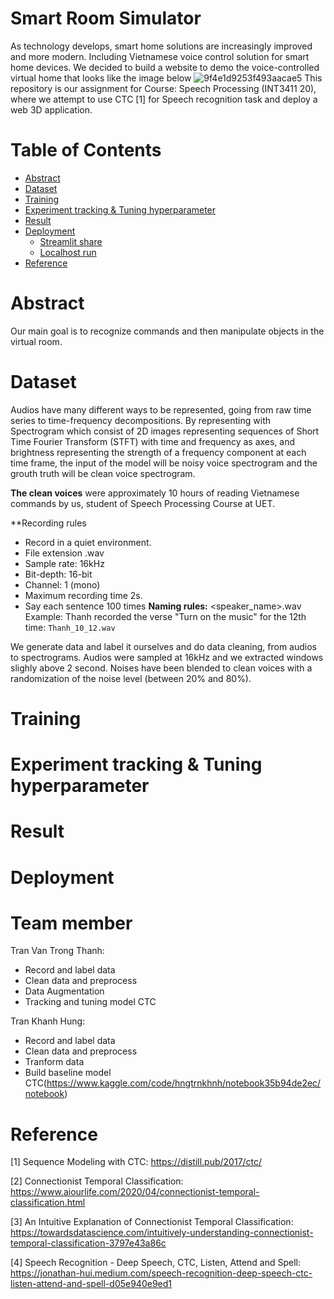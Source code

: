 # Smart Room Simulator
As technology develops, smart home solutions are increasingly improved and more modern. Including Vietnamese
voice control solution for smart home devices. We decided to build a website to demo the voice-controlled virtual home that looks like the image below
![9f4e1d9253f493aacae5](https://user-images.githubusercontent.com/103128064/174653290-d2734885-e941-401e-817f-5189f09d256c.jpg)
This repository is our assignment for Course: Speech Processing (INT3411 20), where we attempt to use CTC [1] for Speech recognition task and deploy a web  3D application.

Table of Contents
================
* [Abstract](#abstract)
* [Dataset](#dataset)
* [Training](#training)
* [Experiment tracking & Tuning hyperparameter](#experiment-tracking-&-tuning-hyperparameter)
* [Result](#result)
* [Deployment](#deployment)
    * [Streamlit share](#streamlit-share)
    * [Localhost run](#Localhost-run)
* [Reference](#reference)

Abstract
========
Our main goal is to recognize commands and then manipulate objects in the virtual room.
 
Dataset
=======

Audios have many different ways to be represented, going from raw time series to time-frequency decompositions. By representing with Spectrogram which consist of 2D images representing sequences of Short Time Fourier Transform (STFT) with time and frequency as axes, and brightness representing the strength of a frequency component at each time frame, the input of the model will be noisy voice spectrogram and the grouth truth will be clean voice spectrogram.


**The clean voices** were approximately 10 hours of reading Vietnamese commands by us, student of Speech Processing Course at UET. 

**Recording rules

- Record in a quiet environment.
- File extension .wav
- Sample rate: 16kHz
- Bit-depth: 16-bit
- Channel: 1 (mono)
- Maximum recording time 2s.
- Say each sentence 100 times
**Naming rules:** <speaker_name>_<sentence id>_<recording>.wav
Example: Thanh recorded the verse "Turn on the music" for the 12th time: `Thanh_10_12.wav`
   
We generate data and label it ourselves and do data cleaning, from audios to spectrograms. Audios were sampled at 16kHz and we extracted windows slighly above 2 second. Noises have been blended to clean voices with a randomization of the noise level (between 20% and 80%). 

Training
========


Experiment tracking & Tuning hyperparameter
==================

Result
======


Deployment
=========



Team member
===========
Tran Van Trong Thanh: 
- Record and label data
- Clean data and preprocess
- Data Augmentation
- Tracking and tuning model CTC

Tran Khanh Hung: 
- Record and label data
- Clean data and preprocess
- Tranform data
- Build baseline model CTC(https://www.kaggle.com/code/hngtrnkhnh/notebook35b94de2ec/notebook)


Reference
============
<a id="1">[1]</a> 
Sequence Modeling with CTC: https://distill.pub/2017/ctc/

<a id="2">[2]</a> 
Connectionist Temporal Classification: https://www.aiourlife.com/2020/04/connectionist-temporal-classification.html

<a id="3">[3]</a> 
An Intuitive Explanation of Connectionist Temporal Classification: https://towardsdatascience.com/intuitively-understanding-connectionist-temporal-classification-3797e43a86c
  
<a id="4">[4]</a> 
Speech Recognition - Deep Speech, CTC, Listen, Attend and Spell: https://jonathan-hui.medium.com/speech-recognition-deep-speech-ctc-listen-attend-and-spell-d05e940e9ed1
